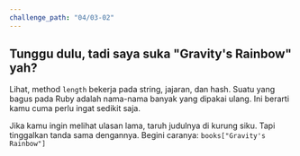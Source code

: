 ```yaml
---
challenge_path: "04/03-02"
---
```


## Tunggu dulu, tadi saya suka "Gravity's Rainbow" yah?

Lihat, method `length` bekerja pada string, jajaran, dan hash. Suatu yang bagus pada Ruby adalah nama-nama banyak yang dipakai ulang. Ini berarti kamu cuma perlu ingat sedikit saja.

Jika kamu ingin melihat ulasan lama, taruh judulnya di kurung siku. Tapi tinggalkan tanda sama dengannya. Begini caranya: `books["Gravity's Rainbow"]`